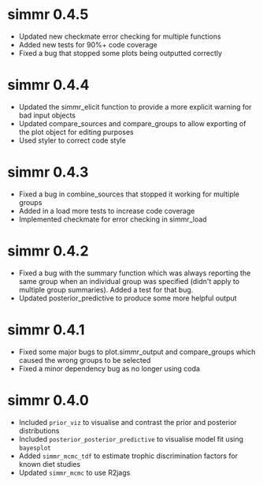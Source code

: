 # simmr 0.4.5

  - Updated new checkmate error checking for multiple functions
  - Added new tests for 90%+ code coverage
  - Fixed a bug that stopped some plots being outputted correctly

# simmr 0.4.4

  - Updated the simmr_elicit function to provide a more explicit warning for bad input objects
  - Updated compare_sources and compare_groups to allow exporting of the plot object for editing purposes
  - Used styler to correct code style

# simmr 0.4.3

  - Fixed a bug in combine_sources that stopped it working for multiple groups
  - Added in a load more tests to increase code coverage
  - Implemented checkmate for error checking in simmr_load

# simmr 0.4.2

  - Fixed a bug with the summary function which was always reporting the same group when an individual group was specified (didn't apply to multiple group summaries). Added a test for that bug.
  - Updated posterior_predictive to produce some more helpful output

# simmr 0.4.1

  - Fixed some major bugs to plot.simmr_output and compare_groups which caused the wrong groups to be selected
  - Fixed a minor dependency bug as no longer using coda

# simmr 0.4.0

  - Included `prior_viz` to visualise and contrast the prior and posterior distributions
  - Included `posterior_posterior_predictive` to visualise model fit using `bayesplot`
  - Added `simmr_mcmc_tdf` to estimate trophic discrimination factors for known diet studies
  - Updated `simmr_mcmc` to use R2jags 

